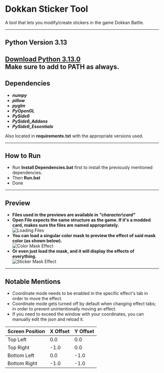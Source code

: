# Dokkan Sticker Tool
 A tool that lets you modify/create stickers in the game Dokkan Battle.

---
## Python Version 3.13

[Download Python 3.13.0](https://www.python.org/ftp/python/3.13.0/python-3.13.0-amd64.exe)  
Make sure to add to **PATH** as always.
---
## Dependencies
- ***numpy***  
- ***pillow***  
- ***pyglm***  
- ***PyOpenGL***  
- ***PySide6***  
- ***PySide6_Addons***  
- ***PySide6_Essentials*** 

Also located in **requirements.txt** with the appropriate versions used.

---
## How to Run

- Run **Install Dependencies.bat** first to install the previously mentioned dependencies.  
- Then **Run.bat**
- Done
---
## Preview
- **Files used in the previews are available in *"character\card"***
- **Open File expects the same structure as the game. If it's a modded card, makes sure the files are named appropriately.**  
![Loading Files](https://cdn.discordapp.com/attachments/334448718067662860/1353793248421744670/pythonw_z2qX3u8oh0.gif?ex=67e2f1b6&is=67e1a036&hm=44da98468fafae0512999747f534b525c233d5fb2fae12efbf1d44c583401c4c&)
- **You can load a singular color mask to preview the effect of said mask color (as shown below).**  
![Color Mask Effect](https://cdn.discordapp.com/attachments/334448718067662860/1353795216020078662/pythonw_o790nXEhFu.gif?ex=67e2f38b&is=67e1a20b&hm=f997335a51ede656d6144bf0bcc5db8149aeb7243079ab980c248b6fe7cfc0a9&)  
- **Or even just load the mask, and it will display the effects of everything.**  
![Sticker Mask Effect](https://cdn.discordapp.com/attachments/334448718067662860/1353796365037338664/pythonw_6xWCGY6mm1.gif?ex=67e2f49d&is=67e1a31d&hm=9c25e30bab60fea0b010beb93f2afa72ad055ed83389741751fdb36f6df65200&)

---
## Notable Mentions
- Coordinate mode needs to be enabled in the specific effect's tab in order to move the effect.
- Coordinate mode gets turned off by default when changing effect tabs; in order to prevent unintentionally moving an effect.
- If you need to exceed the window with your coordinates, you can manually edit the json and reload it.

| Screen Position | X Offset | Y Offset |
|-----------------|----------|----------|
| Top Left        | 0.0      | 0.0      |
| Top Right       | -1.0     | 0.0      |
| Bottom Left     | 0.0      | -1.0     |
| Bottom Right    | -1.0     | -1.0     |

